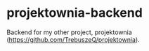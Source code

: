 # projektownia-backend
Backend for my other project, projektownia (https://github.com/TrebuszeQ/projektownia).
